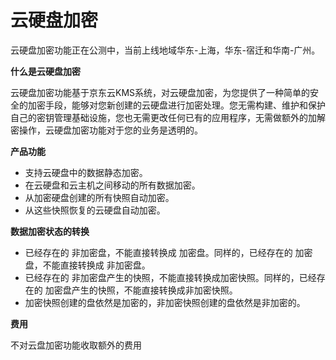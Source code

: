 # 云硬盘加密
云硬盘加密功能正在公测中，当前上线地域华东-上海，华东-宿迁和华南-广州。

**什么是云硬盘加密**

云硬盘加密功能基于京东云KMS系统，对云硬盘加密，为您提供了一种简单的安全的加密手段，能够对您新创建的云硬盘进行加密处理。您无需构建、维护和保护自己的密钥管理基础设施，您也无需更改任何已有的应用程序，无需做额外的加解密操作，云硬盘加密功能对于您的业务是透明的。


**产品功能**

- 支持云硬盘中的数据静态加密。
- 在云硬盘和云主机之间移动的所有数据加密。
- 从加密硬盘创建的所有快照自动加密。
- 从这些快照恢复的云硬盘自动加密。

**数据加密状态的转换**

- 已经存在的 非加密盘，不能直接转换成 加密盘。同样的，已经存在的 加密盘，不能直接转换成 非加密盘。
- 已经存在的 非加密盘产生的快照，不能直接转换成加密快照。同样的，已经存在的 加密盘产生的快照，不能直接转换成非加密快照。
- 加密快照创建的盘依然是加密的，非加密快照创建的盘依然是非加密的。

**费用**

 不对云盘加密功能收取额外的费用


